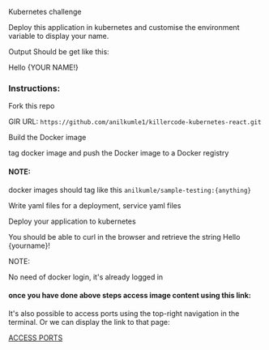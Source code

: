 
Kubernetes challenge

Deploy this application in kubernetes and customise the environment variable to display your name.

Output Should be get like this:

Hello {YOUR NAME!}

### Instructions:

Fork this repo

GIR URL: `https://github.com/anilkumle1/killercode-kubernetes-react.git`

Build the Docker image

tag docker image and push the Docker image to a Docker registry

#### NOTE:

docker images should tag like this `anilkumle/sample-testing:{anything}`

Write yaml files for a deployment, service yaml files

Deploy your application to kubernetes

You should be able to curl in the browser and retrieve the string Hello {yourname}!

NOTE:

No need of docker login, it's already logged in

#### once you have done above steps access image content using this link:

It's also possible to access ports using the top-right navigation in the terminal.
Or we can display the link to that page:

[ACCESS PORTS]({{TRAFFIC_SELECTOR}})
